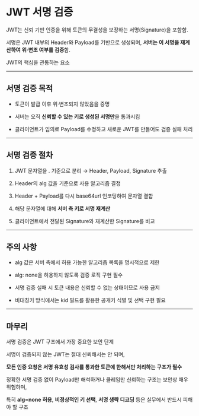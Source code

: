 
# **JWT 서명 검증**

  

JWT는 신뢰 기반 인증을 위해 토큰의 무결성을 보장하는 서명(Signature)을 포함함.

서명은 JWT 내부의 Header와 Payload를 기반으로 생성되며, **서버는 이 서명을 재계산하여 위·변조 여부를 검증**함.

JWT의 핵심을 관통하는 요소

---
## **서명 검증 목적**

- 토큰이 발급 이후 위·변조되지 않았음을 증명
    
- 서버는 오직 **신뢰할 수 있는 키로 생성된 서명만**을 통과시킴
    
- 클라이언트가 임의로 Payload를 수정하고 새로운 JWT를 만들어도 검증 실패 처리
    
---

## **서명 검증 절차**

1. JWT 문자열을 . 기준으로 분리 → Header, Payload, Signature 추출
    
2. Header의 alg 값을 기준으로 사용 알고리즘 결정
    
3. Header + Payload를 다시 base64url 인코딩하여 문자열 결합
    
4. 해당 문자열에 대해 **서버 측 키로 서명 재계산**
    
5. 클라이언트에서 전달된 Signature와 재계산한 Signature를 비교
    

---
## **주의 사항**

- alg 값은 서버 측에서 허용 가능한 알고리즘 목록을 명시적으로 제한
    
- alg: none을 허용하지 않도록 검증 로직 구현 필수
    
- 서명 검증 실패 시 토큰 내용은 신뢰할 수 없는 상태이므로 사용 금지
    
- 비대칭키 방식에서는 kid 필드를 활용한 공개키 식별 및 선택 구현 필요

---
## **마무리**

  

서명 검증은 JWT 구조에서 가장 중요한 보안 단계

서명이 검증되지 않는 JWT는 절대 신뢰해서는 안 되며,

**모든 인증 요청은 서명 유효성 검사를 통과한 토큰에 한해서만 처리하는 구조가 필수**

  

정확한 서명 검증 없이 Payload만 해석하거나 클레임만 신뢰하는 구조는 보안상 매우 위험하며,

특히 **alg=none 허용**, **비정상적인 키 선택**, **서명 생략 디코딩** 등은 실무에서 반드시 피해야 할 구조